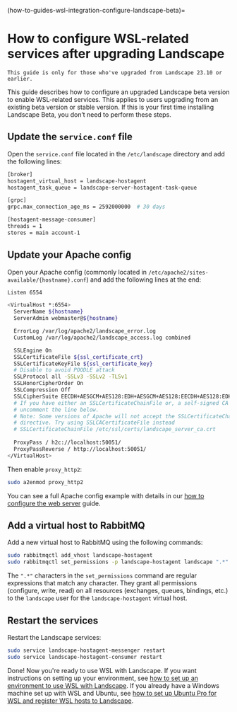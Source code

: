 (how-to-guides-wsl-integration-configure-landscape-beta)=
# How to configure WSL-related services after upgrading Landscape

```{note}
This guide is only for those who've upgraded from Landscape 23.10 or earlier.
```

This guide describes how to configure an upgraded Landscape beta version to enable WSL-related services. This applies to users upgrading from an existing beta version or stable version. If this is your first time installing Landscape Beta, you don’t need to perform these steps.

## Update the `service.conf` file

Open the `service.conf` file located in the `/etc/landscape` directory and add the following lines:

```bash
[broker]
hostagent_virtual_host = landscape-hostagent
hostagent_task_queue = landscape-server-hostagent-task-queue

[grpc]
grpc.max_connection_age_ms = 2592000000  # 30 days

[hostagent-message-consumer]
threads = 1
stores = main account-1
```

## Update your Apache config

Open your Apache config (commonly located in `/etc/apache2/sites-available/{hostname}.conf`) and add the following lines at the end:

```bash
Listen 6554

<VirtualHost *:6554>
  ServerName ${hostname}
  ServerAdmin webmaster@${hostname}

  ErrorLog /var/log/apache2/landscape_error.log
  CustomLog /var/log/apache2/landscape_access.log combined

  SSLEngine On
  SSLCertificateFile ${ssl_certificate_crt}
  SSLCertificateKeyFile ${ssl_certificate_key}
  # Disable to avoid POODLE attack
  SSLProtocol all -SSLv3 -SSLv2 -TLSv1
  SSLHonorCipherOrder On
  SSLCompression Off
  SSLCipherSuite EECDH+AESGCM+AES128:EDH+AESGCM+AES128:EECDH+AES128:EDH+AES128:ECDH+AESGCM+AES128:aRSA+AESGCM+AES128:ECDH+AES128:DH+AES128:aRSA+AES128:EECDH+AESGCM:EDH+AESGCM:EECDH:EDH:ECDH+AESGCM:aRSA+AESGCM:ECDH:DH:aRSA:HIGH:!MEDIUM:!aNULL:!NULL:!LOW:!3DES:!DSS:!EXP:!PSK:!SRP:!CAMELLIA:!DHE-RSA-AES128-SHA:!DHE-RSA-AES256-SHA:!aECDH
  # If you have either an SSLCertificateChainFile or, a self-signed CA signed certificate
  # uncomment the line below.
  # Note: Some versions of Apache will not accept the SSLCertificateChainFile
  # directive. Try using SSLCACertificateFile instead
  # SSLCertificateChainFile /etc/ssl/certs/landscape_server_ca.crt
 
  ProxyPass / h2c://localhost:50051/
  ProxyPassReverse / http://localhost:50051/
</VirtualHost>
```

Then enable `proxy_http2`:

```bash
sudo a2enmod proxy_http2
```
You can see a full Apache config example with details in our [how to configure the web server](https://ubuntu.com/landscape/docs/manual-installation#heading--configure-web-server) guide.

## Add a virtual host to RabbitMQ

Add a new virtual host to RabbitMQ using the following commands:

```bash
sudo rabbitmqctl add_vhost landscape-hostagent
sudo rabbitmqctl set_permissions -p landscape-hostagent landscape ".*" ".*" ".*"
```

The `".*"` characters in the `set_permissions` command are regular expressions that match any character. They grant all permissions (configure, write, read) on all resources (exchanges, queues, bindings, etc.) to the `landscape` user for the `landscape-hostagent` virtual host.

## Restart the services

Restart the Landscape services:

```bash
sudo service landscape-hostagent-messenger restart
sudo service landscape-hostagent-consumer restart
```

Done! Now you're ready to use WSL with Landscape. If you want instructions on setting up your environment, see [how to set up an environment to use WSL with Landscape](/how-to-guides/wsl-integration/set-up-an-environment). If you already have a Windows machine set up with WSL and Ubuntu, see [how to set up Ubuntu Pro for WSL and register WSL hosts to Landscape](/how-to-guides/wsl-integration/register-wsl-hosts).

